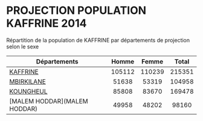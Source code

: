 # PROJECTION POPULATION KAFFRINE 2014
	
Répartition de la population de KAFFRINE par départements de projection selon le sexe
	
| Départements  | Homme | Femme | Total |
| --------- |:-----:|:-----:|:-----:|
| [KAFFRINE](KAFFRINE) | 105112 | 110239 | 215351 |
| [MBIRKILANE](MBIRKILANE) | 51638 | 53319 | 104958 |
| [KOUNGHEUL](KOUNGHEUL) | 85808 | 83670 | 169478 |
| [MALEM HODDAR](MALEM HODDAR) | 49958 | 48202 | 98160 |
